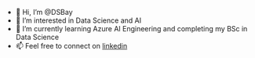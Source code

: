 - 👋 Hi, I’m @DSBay
- 👀 I’m interested in Data Science and AI
- 🌱 I’m currently learning Azure AI Engineering and completing my BSc in Data Science
- 📫 Feel free to connect on [linkedin](www.linkedin.com/in/sbay98)

<!---
DSBay/DSBay is a ✨ special ✨ repository because its `README.md` (this file) appears on your GitHub profile.
You can click the Preview link to take a look at your changes.
--->
